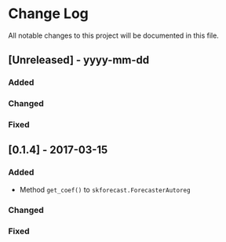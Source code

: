 
# Change Log
All notable changes to this project will be documented in this file.
 
 
## [Unreleased] - yyyy-mm-dd
 
 
### Added
 
### Changed
 
### Fixed
 
## [0.1.4] - 2017-03-15
  
### Added

- Method `get_coef()` to `skforecast.ForecasterAutoreg`
 
### Changed

 
### Fixed

